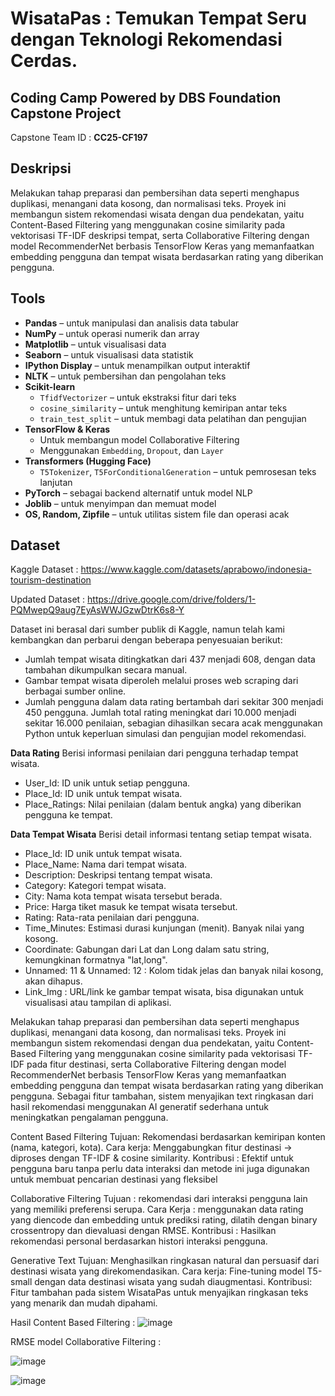 # WisataPas : Temukan Tempat Seru dengan Teknologi Rekomendasi Cerdas.

## Coding Camp Powered by DBS Foundation Capstone Project
Capstone Team ID : **CC25-CF197**

## Deskripsi
Melakukan tahap preparasi dan pembersihan data seperti menghapus duplikasi, menangani data kosong, dan normalisasi teks. Proyek ini membangun sistem rekomendasi wisata dengan dua pendekatan, yaitu Content-Based Filtering yang menggunakan cosine similarity pada vektorisasi TF-IDF deskripsi tempat, serta Collaborative Filtering dengan model RecommenderNet berbasis TensorFlow Keras yang memanfaatkan embedding pengguna dan tempat wisata berdasarkan rating yang diberikan pengguna.

## Tools 
* **Pandas** – untuk manipulasi dan analisis data tabular
* **NumPy** – untuk operasi numerik dan array
* **Matplotlib** – untuk visualisasi data
* **Seaborn** – untuk visualisasi data statistik
* **IPython Display** – untuk menampilkan output interaktif
* **NLTK** – untuk pembersihan dan pengolahan teks
* **Scikit-learn**
  * `TfidfVectorizer` – untuk ekstraksi fitur dari teks
  * `cosine_similarity` – untuk menghitung kemiripan antar teks
  * `train_test_split` – untuk membagi data pelatihan dan pengujian
* **TensorFlow & Keras**
  * Untuk membangun model Collaborative Filtering 
  * Menggunakan `Embedding`, `Dropout`, dan `Layer`
* **Transformers (Hugging Face)**
  * `T5Tokenizer`, `T5ForConditionalGeneration` – untuk pemrosesan teks lanjutan
* **PyTorch** – sebagai backend alternatif untuk model NLP
* **Joblib** – untuk menyimpan dan memuat model
* **OS, Random, Zipfile** – untuk utilitas sistem file dan operasi acak

## Dataset

Kaggle Dataset : https://www.kaggle.com/datasets/aprabowo/indonesia-tourism-destination 

Updated Dataset : https://drive.google.com/drive/folders/1-PQMwepQ9aug7EyAsWWJGzwDtrK6s8-Y 

Dataset ini berasal dari sumber publik di Kaggle, namun telah kami kembangkan dan perbarui dengan beberapa penyesuaian berikut:
- Jumlah tempat wisata ditingkatkan dari 437 menjadi 608, dengan data tambahan dikumpulkan secara manual.
- Gambar tempat wisata diperoleh melalui proses web scraping dari berbagai sumber online.
- Jumlah pengguna dalam data rating bertambah dari sekitar 300 menjadi 450 pengguna. Jumlah total rating meningkat dari 10.000 menjadi sekitar 16.000 penilaian, sebagian dihasilkan secara acak menggunakan Python untuk keperluan simulasi dan pengujian model rekomendasi.
  
**Data Rating**
Berisi informasi penilaian dari pengguna terhadap tempat wisata.
- User_Id: ID unik untuk setiap pengguna.
- Place_Id: ID unik untuk tempat wisata.
- Place_Ratings: Nilai penilaian (dalam bentuk angka) yang diberikan pengguna ke tempat.

**Data Tempat Wisata**
Berisi detail informasi tentang setiap tempat wisata.
- 	Place_Id: ID unik untuk tempat wisata.
- 	Place_Name: Nama dari tempat wisata.
- 	Description: Deskripsi tentang tempat wisata.
- 	Category: Kategori tempat wisata.
- 	City: 	Nama kota tempat wisata tersebut berada.
- 	Price: Harga tiket masuk ke tempat wisata tersebut.
- 	Rating: Rata-rata penilaian dari pengguna.
- 	Time_Minutes: Estimasi durasi kunjungan (menit). Banyak nilai yang kosong.
- 	Coordinate: 	Gabungan dari Lat dan Long dalam satu string, kemungkinan formatnya "lat,long".
- 	Unnamed: 11 & Unnamed: 12	: Kolom tidak jelas dan banyak nilai kosong, akan dihapus.
- 	Link_Img : URL/link ke gambar tempat wisata, bisa digunakan untuk visualisasi atau tampilan di aplikasi.

Melakukan tahap preparasi dan pembersihan data seperti menghapus duplikasi, menangani data kosong, dan normalisasi teks. Proyek ini membangun sistem rekomendasi dengan dua pendekatan, yaitu Content-Based Filtering yang menggunakan cosine similarity pada vektorisasi TF-IDF pada fitur destinasi, serta Collaborative Filtering dengan model RecommenderNet berbasis TensorFlow Keras yang memanfaatkan embedding pengguna dan tempat wisata berdasarkan rating yang diberikan pengguna. Sebagai fitur tambahan, sistem menyajikan text ringkasan dari hasil rekomendasi menggunakan AI generatif sederhana untuk meningkatkan pengalaman pengguna.

Content Based Filtering
Tujuan: Rekomendasi berdasarkan kemiripan konten (nama, kategori, kota).
Cara kerja: Menggabungkan fitur destinasi → diproses dengan TF-IDF & cosine similarity.
Kontribusi : Efektif untuk pengguna baru tanpa perlu data interaksi dan metode ini juga digunakan untuk membuat pencarian destinasi yang fleksibel

Collaborative Filtering
Tujuan : rekomendasi dari interaksi pengguna lain yang memiliki preferensi serupa.
Cara Kerja : menggunakan data rating yang diencode dan embedding untuk prediksi rating, dilatih dengan binary crossentropy dan dievaluasi dengan RMSE.
Kontribusi : Hasilkan rekomendasi personal berdasarkan histori interaksi pengguna.

Generative Text
Tujuan: Menghasilkan ringkasan natural dan persuasif dari destinasi wisata yang direkomendasikan.
Cara kerja: Fine-tuning model T5-small dengan data destinasi wisata yang sudah diaugmentasi.
Kontribusi: Fitur tambahan pada sistem WisataPas untuk menyajikan ringkasan teks yang menarik dan mudah dipahami.

Hasil Content Based Filtering :
![image](https://github.com/user-attachments/assets/d9e2ea1b-4a3a-4174-9cce-786cf34dd7ba)

RMSE model Collaborative Filtering :

![image](https://github.com/user-attachments/assets/14d8f583-64f8-4c18-8213-3fa36015fc62)

![image](https://github.com/user-attachments/assets/5c579f12-635a-40e4-8e05-a70e9b6e87e1)



